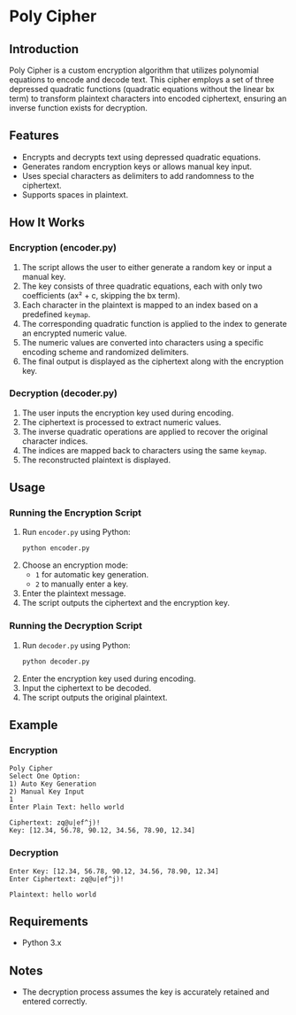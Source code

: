 # Poly Cipher

## Introduction
Poly Cipher is a custom encryption algorithm that utilizes polynomial equations to encode and decode text. This cipher employs a set of three depressed quadratic functions (quadratic equations without the linear bx term) to transform plaintext characters into encoded ciphertext, ensuring an inverse function exists for decryption.

## Features
- Encrypts and decrypts text using depressed quadratic equations.
- Generates random encryption keys or allows manual key input.
- Uses special characters as delimiters to add randomness to the ciphertext.
- Supports spaces in plaintext.

## How It Works
### Encryption (encoder.py)
1. The script allows the user to either generate a random key or input a manual key.
2. The key consists of three quadratic equations, each with only two coefficients (ax² + c, skipping the bx term).
3. Each character in the plaintext is mapped to an index based on a predefined `keymap`.
4. The corresponding quadratic function is applied to the index to generate an encrypted numeric value.
5. The numeric values are converted into characters using a specific encoding scheme and randomized delimiters.
6. The final output is displayed as the ciphertext along with the encryption key.

### Decryption (decoder.py)
1. The user inputs the encryption key used during encoding.
2. The ciphertext is processed to extract numeric values.
3. The inverse quadratic operations are applied to recover the original character indices.
4. The indices are mapped back to characters using the same `keymap`.
5. The reconstructed plaintext is displayed.

## Usage
### Running the Encryption Script
1. Run `encoder.py` using Python:
   ```sh
   python encoder.py
   ```
2. Choose an encryption mode:
   - `1` for automatic key generation.
   - `2` to manually enter a key.
3. Enter the plaintext message.
4. The script outputs the ciphertext and the encryption key.

### Running the Decryption Script
1. Run `decoder.py` using Python:
   ```sh
   python decoder.py
   ```
2. Enter the encryption key used during encoding.
3. Input the ciphertext to be decoded.
4. The script outputs the original plaintext.

## Example
### Encryption
```
Poly Cipher
Select One Option: 
1) Auto Key Generation
2) Manual Key Input
1
Enter Plain Text: hello world

Ciphertext: zq@u|ef^j)!
Key: [12.34, 56.78, 90.12, 34.56, 78.90, 12.34]
```

### Decryption
```
Enter Key: [12.34, 56.78, 90.12, 34.56, 78.90, 12.34]
Enter Ciphertext: zq@u|ef^j)!

Plaintext: hello world
```

## Requirements
- Python 3.x

## Notes
- The decryption process assumes the key is accurately retained and entered correctly.

